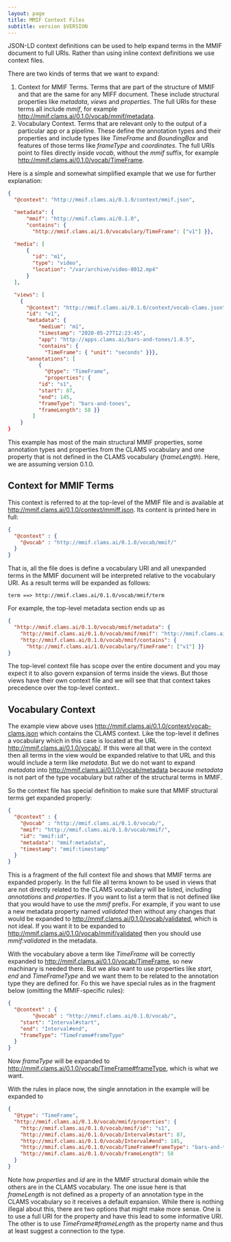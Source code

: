 ```yaml
---
layout: page
title: MMIF Context Files
subtitle: version $VERSION
---
```


JSON-LD context definitions can be used to help expand terms in the MMIF document to full URIs. Rather than using inline context definitions we use context files.

There are two kinds of terms that we want to expand:

1. Context for MMIF Terms. Terms that are part of the structure of MMIF and that are the same for any MIFF document. These include structural properties like *metadata*, *views* and *properties*. The full URIs for these terms all include *mmif*, for example http://mmif.clams.ai/0.1.0/vocab/mmif/metadata.
2. Vocabulary Context. Terms that are relevant only to the output of a particular app or a pipeline. These define the annotation types and their properties and include types like *TimeFrame* and *BoundingBox* and features of those terms like *frameType* and *coordinates*. The full URIs point to files directly inside *vocab*, without the *mmif* suffix, for example http://mmif.clams.ai/0.1.0/vocab/TimeFrame.

Here is a simple and somewhat simplified example that we use for further explanation:

```json
{
  "@context": "http://mmif.clams.ai/0.1.0/context/mmif.json",

  "metadata": {
	  "mmif": "http://mmif.clams.ai/0.1.0",
	  "contains": {
	    "http://mmif.clams.ai/1.0/vocabulary/TimeFrame": ["v1"] }},

  "media": [
	  {
	    "id": "m1",
	    "type": "video",
	    "location": "/var/archive/video-0012.mp4"
	  }
  ],

  "views": [
	{
	  "@context": "http://mmif.clams.ai/0.1.0/context/vocab-clams.json",
	  "id": "v1",
	  "metadata": {
		  "medium": "m1",
		  "timestamp": "2020-05-27T12:23:45",
		  "app": "http://apps.clams.ai/bars-and-tones/1.0.5",
		  "contains": {
		    "TimeFrame": { "unit": "seconds" }}},
	  "annotations": [
		  {
		    "@type": "TimeFrame",
		    "properties": {
          "id": "s1",
          "start": 87,
          "end": 145,
          "frameType": "bars-and-tones",
          "frameLength": 58 }}
	    ]
	}
}
```

This example has most of the main structural MMIF properties, some annotation types and properties from the CLAMS vocabulary and one property that is not defined in the CLAMS vocabulary (*frameLength*). Here, we are assuming version 0.1.0.



## Context for MMIF Terms

This context is referred to at the top-level of the MMIF file and is available at http://mmif.clams.ai/0.1.0/context/mmiff.json. Its content is printed here in full:

```json
{
  "@context" : {
    "@vocab" : "http://mmif.clams.ai/0.1.0/vocab/mmif/"
  }
}
```

That is, all the file does is define a vocabulary URI and all unexpanded terms in the MMIF document will be interpreted relative to the vocabulary URI. As a result terms will be expanded as follows:

```
term ==> http://mmif.clams.ai/0.1.0/vocab/mmif/term
```

For example, the top-level metadata section ends up as

```json
{
  "http://mmif.clams.ai/0.1.0/vocab/mmif/metadata": {
    "http://mmif.clams.ai/0.1.0/vocab/mmif/mmif": "http://mmif.clams.ai/0.1.0",
    "http://mmif.clams.ai/0.1.0/vocab/mmif/contains": {
      "http://mmif.clams.ai/1.0/vocabulary/TimeFrame": ["v1"] }}
}
```

The top-level context file has scope over the entire document and you may expect it to also govern expansion of terms inside the views. But those views have their own context file and we will see that that context takes precedence over the top-level context.. 



## Vocabulary Context

The example view above uses http://mmif.clams.ai/0.1.0/context/vocab-clams.json which contains the CLAMS context. Like the top-level it defines a vocabulary which in this case is located at the URL http://mmif.clams.ai/0.1.0/vocab/. If this were all that were in the context then all terms in the view would be expanded relative to that URL and this would include a term like *metadata*. But we do not want to expand *metadata* into http://mmif.clams.ai/0.1.0/vocab/metadata because *metadata* is not part of the type vocabulary but rather of the structural terms in MMIF.

So the context file has special definition to make sure that MMIF structural terms get expanded properly:

```json
{
  "@context" : {
    "@vocab" : "http://mmif.clams.ai/0.1.0/vocab/",
    "mmif": "http://mmif.clams.ai/0.1.0/vocab/mmif/",
    "id": "mmif:id",
    "metadata": "mmif:metadata",
    "timestamp": "mmif:timestamp"
  }
}
```

This is a fragment of the full context file and shows that MMIF terms are expanded properly. In the full file all terms known to be used in views that are not directly related to the CLAMS vocabulary will be listed, including *annotations* and *properties*. If you want to list a term that is not defined like that you would have to use the *mmif* prefix. For example, if you want to use a new metadata property named *validated* then without any changes that would be expanded to http://mmif.clams.ai/0.1.0/vocab/validated, which is not ideal. If you want it to be expanded to  http://mmif.clams.ai/0.1.0/vocab/mmif/validated then you should use *mmif:validated* in the metadata.

With the vocabulary above a term like *TimeFrame* will be correctly expanded to http://mmif.clams.ai/0.1.0/vocab/TimeFrame, so new machinary is needed there. But we also want to use properties like *start*, *end* and *TimeFrameType* and we want them to be related to the annotation type they are defined for. Fo this we have special rules as in the fragment below (omitting the MMIF-specific rules):

```json
{
  "@context" : {
		"@vocab" : "http://mmif.clams.ai/0.1.0/vocab/",
    "start": "Interval#start",
    "end": "Interval#end",
    "frameType": "TimeFrame#frameType"
  }
}
```

Now *frameType* will be expanded to http://mmif.clams.ai/0.1.0/vocab/TimeFrame#frameType, which is what we want.

With the rules in place now, the single annotation in the example will be expanded to

```json
{
  "@type": "TimeFrame",
  "http://mmif.clams.ai/0.1.0/vocab/mmif/properties": {
    "http://mmif.clams.ai/0.1.0/vocab/mmif/id": "s1",
    "http://mmif.clams.ai/0.1.0/vocab/Interval#start": 87,
    "http://mmif.clams.ai/0.1.0/vocab/Interval#end": 145,
    "http://mmif.clams.ai/0.1.0/vocab/TimeFrame#frameType": "bars-and-tones",
    "http://mmif.clams.ai/0.1.0/vocab/frameLength": 58
  }
}
```

Note how *properties* and *id* are in the MMIF structural domain while the others are in the CLAMS vocabulary. The one issue here is that *frameLength* is not defined as a property of an annotation type in the CLAMS vocabulary so it receives a default expansion. While there is nothing illegal about this, there are two options that might make more sense. One is to use a full URI for the property and have this lead to some informative URI. The other is to use *TimeFrame#frameLength* as the property name and thus at least suggest a connection to the type.
